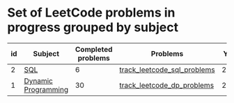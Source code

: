 # Set of LeetCode problems in progress grouped by subject

| id | Subject | Completed problems | Problems | Year |
| --- | --- | --- | --- | --- |
| 2 | [SQL](https://leetcode.com/explore/learn/card/sql-language/) | 6 | [track_leetcode_sql_problems](https://github.com/jaymanvirk/track_leetcode_sql_problems) | 2024 |
| 1 | [Dynamic Programming](https://leetcode.com/explore/learn/card/dynamic-programming/) | 30 | [track_leetcode_dp_problems](https://github.com/jaymanvirk/track_leetcode_dp_problems) | 2024 |



